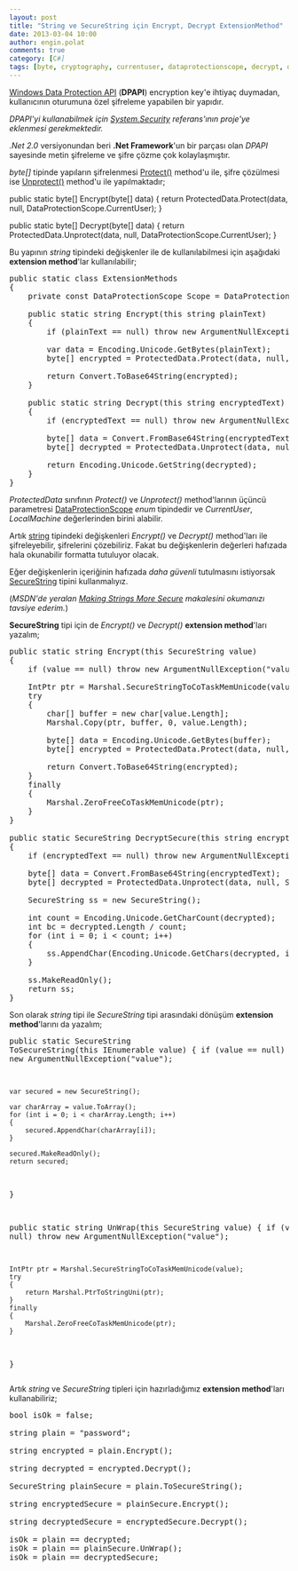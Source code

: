 ```yaml
---
layout: post
title: "String ve SecureString için Encrypt, Decrypt ExtensionMethod"
date: 2013-03-04 10:00
author: engin.polat
comments: true
category: [C#]
tags: [byte, cryptography, currentuser, dataprotectionscope, decrypt, dpapi, encoding, encrypt, encryption, extensionmethod, intptr, localmachine, makereadonly, Marshal, protect, protecteddata, securestring, securestringtocotaskmemunicode, string, unprotect, zerofreecotaskmemunicode]
---
```

<a href="http://msdn.microsoft.com/library/system.security.cryptography.protecteddata" title="ProtectedData Class" target="_blank">Windows Data Protection API</a> (**DPAPI**) encryption key'e ihtiyaç duymadan, kullanıcının oturumuna özel şifreleme yapabilen bir yapıdır.

*DPAPI'yi kullanabilmek için <a href="http://msdn.microsoft.com/library/system.security" title="System.Security Namespace" target="_blank">System.Security</a> referans'ının proje'ye eklenmesi gerekmektedir.*

*.Net 2.0* versiyonundan beri **.Net Framework**'un bir parçası olan *DPAPI* sayesinde metin şifreleme ve şifre çözme çok kolaylaşmıştır.

*byte[]* tipinde yapıların şifrelenmesi <a href="http://msdn.microsoft.com/library/system.security.cryptography.protecteddata.protect" title="ProtectedData.Protect Method" target="_blank">Protect()</a> method'u ile, şifre çözülmesi ise <a href="http://msdn.microsoft.com/library/system.security.cryptography.protecteddata.unprotect" title="ProtectedData.Unprotect Method" target="_blank">Unprotect()</a> method'u ile yapılmaktadır;



public static byte[] Encrypt(byte[] data)
{
    return ProtectedData.Protect(data, null, DataProtectionScope.CurrentUser);
}

public static byte[] Decrypt(byte[] data)
{
    return ProtectedData.Unprotect(data, null, DataProtectionScope.CurrentUser);
}</pre>

Bu yapının *string* tipindeki değişkenler ile de kullanılabilmesi için aşağıdaki **extension method**'lar kullanılabilir;

<pre class="brush:csharp">public static class ExtensionMethods
{
    private const DataProtectionScope Scope = DataProtectionScope.CurrentUser;

    public static string Encrypt(this string plainText)
    {
        if (plainText == null) throw new ArgumentNullException("plainText");

        var data = Encoding.Unicode.GetBytes(plainText);
        byte[] encrypted = ProtectedData.Protect(data, null, Scope);

        return Convert.ToBase64String(encrypted);
    }

    public static string Decrypt(this string encryptedText)
    {
        if (encryptedText == null) throw new ArgumentNullException("encryptedText");

        byte[] data = Convert.FromBase64String(encryptedText);
        byte[] decrypted = ProtectedData.Unprotect(data, null, Scope);

        return Encoding.Unicode.GetString(decrypted);
    }
}</pre>

*ProtectedData* sınıfının *Protect()* ve *Unprotect()* method'larının üçüncü parametresi <a href="http://msdn.microsoft.com/library/system.security.cryptography.dataprotectionscope" title="DataProtectionScope Enumeration" target="_blank">DataProtectionScope</a> *enum* tipindedir ve *CurrentUser*, *LocalMachine* değerlerinden birini alabilir.

Artık <a href="http://msdn.microsoft.com/library/system.string" title="String Class" target="_blank">string</a> tipindeki değişkenleri *Encrypt()* ve *Decrypt()* method'ları ile şifreleyebilir, şifrelerini çözebiliriz. Fakat bu değişkenlerin değerleri hafızada hala okunabilir formatta tutuluyor olacak.

Eğer değişkenlerin içeriğinin hafızada *daha güvenli* tutulmasını istiyorsak <a href="http://msdn.microsoft.com/library/system.security.securestring" title="SecureString Class" target="_blank">SecureString</a> tipini kullanmalıyız.

(*MSDN'de yeralan <a href="http://blogs.msdn.com/b/shawnfa/archive/2004/05/27/143254.aspx" title="Making Strings More Secure" target="_blank">Making Strings More Secure</a> makalesini okumanızı tavsiye ederim.*)

**SecureString** tipi için de *Encrypt()* ve *Decrypt()* **extension method**'ları yazalım;

<pre class="brush:csharp">public static string Encrypt(this SecureString value)
{
    if (value == null) throw new ArgumentNullException("value");

    IntPtr ptr = Marshal.SecureStringToCoTaskMemUnicode(value);
    try
    {
        char[] buffer = new char[value.Length];
        Marshal.Copy(ptr, buffer, 0, value.Length);

        byte[] data = Encoding.Unicode.GetBytes(buffer);
        byte[] encrypted = ProtectedData.Protect(data, null, Scope);

        return Convert.ToBase64String(encrypted);
    }
    finally
    {
        Marshal.ZeroFreeCoTaskMemUnicode(ptr);
    }
}

public static SecureString DecryptSecure(this string encryptedText)
{
    if (encryptedText == null) throw new ArgumentNullException("encryptedText");

    byte[] data = Convert.FromBase64String(encryptedText);
    byte[] decrypted = ProtectedData.Unprotect(data, null, Scope);

    SecureString ss = new SecureString();

    int count = Encoding.Unicode.GetCharCount(decrypted);
    int bc = decrypted.Length / count;
    for (int i = 0; i < count; i++)
    {
        ss.AppendChar(Encoding.Unicode.GetChars(decrypted, i * bc, bc)[0]);
    }

    ss.MakeReadOnly();
    return ss;
}</pre>

Son olarak *string* tipi ile *SecureString* tipi arasındaki dönüşüm **extension method**'larını da yazalım;

</pre><pre class="brush:csharp">public static SecureString ToSecureString(this IEnumerable<char> value)
{
    if (value == null) throw new ArgumentNullException("value");

    var secured = new SecureString();

    var charArray = value.ToArray();
    for (int i = 0; i < charArray.Length; i++)
    {
        secured.AppendChar(charArray[i]);
    }

    secured.MakeReadOnly();
    return secured;
}

public static string UnWrap(this SecureString value)
{
    if (value == null) throw new ArgumentNullException("value");

    IntPtr ptr = Marshal.SecureStringToCoTaskMemUnicode(value);
    try
    {
        return Marshal.PtrToStringUni(ptr);
    }
    finally
    {
        Marshal.ZeroFreeCoTaskMemUnicode(ptr);
    }
}</pre>

Artık *string* ve *SecureString* tipleri için hazırladığımız **extension method**'ları kullanabiliriz;

<pre class="brush:csharp">bool isOk = false;

string plain = "password";

string encrypted = plain.Encrypt();

string decrypted = encrypted.Decrypt();

SecureString plainSecure = plain.ToSecureString();

string encryptedSecure = plainSecure.Encrypt();

string decryptedSecure = encryptedSecure.Decrypt();

isOk = plain == decrypted;
isOk = plain == plainSecure.UnWrap();
isOk = plain == decryptedSecure;</pre></char>


